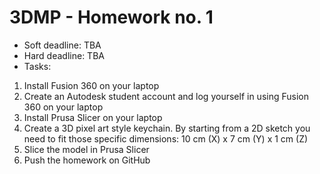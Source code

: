 # 3DMP -  Homework no. 1
* Soft deadline: TBA
* Hard deadline: TBA
* Tasks:
1. Install Fusion 360 on your laptop
2. Create an Autodesk student account and log yourself in using Fusion 360 on your laptop
3. Install Prusa Slicer on your laptop
4. Create a 3D pixel art style keychain. By starting from a 2D sketch you need to fit those specific dimensions: 10 cm (X) x 7 cm (Y) x 1 cm (Z)
5. Slice the model in Prusa Slicer
6. Push the homework on GitHub
